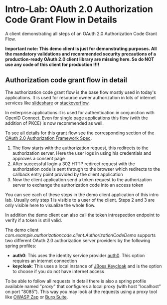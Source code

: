 # Intro-Lab: OAuth 2.0 Authorization Code Grant Flow in Details

A client demonstrating all steps of an OAuth 2.0 Authorization Code Grant Flow.

__Important note: This demo client is just for demonstrating purposes. All the mandatory validations
and recommended security precautions of a production-ready OAuth 2.0 client library are missing here. So do NOT use any code
of this client for production !!!!__

## Authorization code grant flow in detail

The authorization code grant flow is the base flow mostly used in today's applications.
It is used for resource owner authorization in lots of internet services like [slideshare](https://www.slideshare.net/) 
or [stackoverflow](https://stackoverflow.com/). 

In enterprise applications it is used for authentication in
conjunction with OpenID Connect. Even for single page applications this flow (with the addition of PKCE) 
is now recommended as well.
 
To see all details for this grant flow see the corresponding section of the 
[OAuth 2.0 Authorization Framework Spec](https://tools.ietf.org/html/rfc6749#section-4.1).

1. The flow starts with the authorization request, this redirects to the authorization server.
   Here the user logs in using his credentials and approves a consent page
2. After successful login a 302 HTTP redirect request with the authorization code is sent through to the browser which redirects
   to the callback entry point provided by the client application 
3. Now the client application send a token request to the authorization server to exchange
   the authorization code into an access token
   
You can see each of these steps in the demo client application of this intro lab.
Usually only step 1 is visible to a user of the client. Steps 2 and 3 are only visible here
to visualize the whole flow.

In addition the demo client can also call the token introspection endpoint to verify if a 
token is still valid.

The demo client _com.example.authorizationcode.client.AuthorizationCodeDemo_ supports 
two different OAuth 2.0 authorization server providers by the following spring profiles:

* __auth0__: This uses the identity service provider [auth0](https://auth0.com). This option requires
             an internet connection
* __keycloak__: This uses a local instance of [JBoss Keycloak](https://www.keycloak.org) and is the option
                to choose if you do not have internet access
                
To be able to follow all requests in detail there is also a spring profile available named "_proxy_"
that configures a local proxy (with host "localhost" on port "8085"). This way you may look at the requests
using a proxy tool like [OWASP Zap](https://github.com/zaproxy/zaproxy/wiki/Downloads) 
or [Burp Suite](https://portswigger.net/burp/communitydownload).                             
                  








